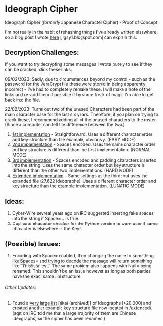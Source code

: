 # Ideograph Cipher
Ideograph Cipher (<i>formerly</i> Japanese Character Cipher) - Proof of Concept

I'm not really in the habit of rehashing things I've already written elsewhere; so a blog post I wrote <a href="https://jigsy1.blogspot.com/2017/12/my-attempt-at-creating-substitution.html">here</a> [jigsy1.blogspot.com] can explain this.

## Decryption Challenges:

If you want to try decrypting some messages I wrote purely to see if they can be cracked, click these links:

09/02/2023: Sadly, due to circumstances beyond my control - such as the password for the VeraCrypt file these were stored in being apparently incorrect - I've had to completely remake these. I will make a note of the links and re-add them if possible if by some freak of magic I'm able to get back into the file.

22/02/2023: Turns out two of the unused Characters had been part of the main character base for the last six years. Therefore, if you plan on trying to crack these, I recommend adding all of the unused characters to the roster. (Since a computer can tell the difference between the two.)

1. <a href="https://github.com/Jigsy1/IdeoCipher/issues/2">1st implementation</a> - Straightforward. Uses a different character order and key structure than the example, obviously. (EASY MODE)
2. <a href="https://github.com/Jigsy1/IdeoCipher/issues/3">2nd implementation</a> - Spaces encoded. Uses the same character order but key structure is different than the first implementation. (NORMAL MODE)
3. <a href="https://github.com/Jigsy1/IdeoCipher/issues/4">3rd implementation</a> - Spaces encoded and padding characters inserted into the string. Uses the same character order but key structure is different than the other two implementations. (HARD MODE)
4. <a href="https://github.com/Jigsy1/IdeoCipher/issues/5">Extended implementation</a> - Same settings as the third; but uses the extended file (27,622 ideographs). Uses a different character order and key structure than the example implementation. (LUNATIC MODE)

## Ideas:

1. Cyber-Wire sevreal years ago on IRC suggested inserting fake spaces into the string if Space=... is true.
2. Duplicate character checker for the Python version to warn user if same character is elsewhere in the Keys.

## (Possible) Issues:
1. Encoding with Space= enabled, then changing the name to something like Spaces= and trying to decode the message will return something like "This!is!a!test." The same problem also happens with Null= being renamed. This shouldn't be an issue however as long as both parties have the exact same .ini structure.

###### Other Updates:
1. Found a <a href="https://archive.is/NhTlU">very large list</a> [rikai (archived)] of Ideographs (>20,000) and created another example key structure file now located in /extended/. (sqrt on IRC told me that a large majority of them are Chinese ideographs, so the cipher has been renamed.)
